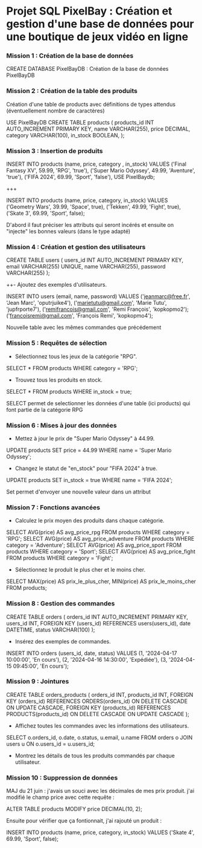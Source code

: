 # Projet SQL PixelBay : Création et gestion d'une base de données pour une boutique de jeux vidéo en ligne


### Mission 1 : Création de la base de données

CREATE DATABASE PixelBayDB : Création de la base de données PixelBayDB


### Mission 2 : Création de la table des produits
Création d'une table de products avec définitions de types attendus (éventuellement nombre de caractères)

USE PixelBayDB
CREATE TABLE products (
    products_id INT AUTO_INCREMENT PRIMARY KEY,
    name VARCHAR(255),
    price DECIMAL,
    category VARCHAR(100),
    in_stock BOOLEAN,
);


### Mission 3 : Insertion de produits

INSERT INTO products (name, price, category , in_stock) VALUES
('Final Fantasy XV', 59.99, 'RPG', 'true'),
('Super Mario Odyssey', 49.99, 'Aventure', 'true'),
('FIFA 2024', 69.99, 'Sport', 'false'),
USE PixelBaydb;

+++

INSERT INTO products (name, price, category, in_stock) VALUES
('Geometry Wars', 39.99, 'Space', true),
('Tekken', 49.99, 'Fight', true),
('Skate 3', 69.99, 'Sport', false);

D'abord il faut préciser les attributs qui seront incérés et ensuite on "injecte" les bonnes valeurs (dans le type adapté)

### Mission 4 : Création et gestion des utilisateurs

CREATE TABLE users (
    users_id INT AUTO_INCREMENT PRIMARY KEY,
    email VARCHAR(255) UNIQUE,
    name VARCHAR(255),
    password VARCHAR(255)
);

++- Ajoutez des exemples d'utilisateurs.

INSERT INTO users (email, name, password) VALUES
('jeanmarc@free.fr', 'Jean Marc', 'oputrjuike4'),
('marietutu@gmail.com', 'Marie Tutu', 'jupfrporte7'),
('remifrancois@gmail.com', 'Remi François', 'kopkopmo2');
('francoisremi@gmail.com', 'François Remi', 'kopkopmo4');

Nouvelle table avec les mêmes commandes que précédement 
### Mission 5 : Requêtes de sélection

- Sélectionnez tous les jeux de la catégorie "RPG".

SELECT * FROM products WHERE category = 'RPG';


- Trouvez tous les produits en stock.

SELECT * FROM products WHERE in_stock = true;

SELECT permet de selectionner les données d'une table (ici products) qui font partie de la catégorie RPG

### Mission 6 : Mises à jour des données

- Mettez à jour le prix de "Super Mario Odyssey" à 44.99.

UPDATE products SET price = 44.99 WHERE name = 'Super Mario Odyssey';


- Changez le statut de "en_stock" pour "FIFA 2024" à true.

UPDATE products SET in_stock = true WHERE name = 'FIFA 2024';

Set permet d'envoyer une nouvelle valeur dans un attribut

### Mission 7 : Fonctions avancées

- Calculez le prix moyen des produits dans chaque catégorie.

SELECT AVG(price) AS avg_price_rpg FROM products WHERE category = 'RPG';
SELECT AVG(price) AS avg_price_adventure FROM products WHERE category = 'Adventure';
SELECT AVG(price) AS avg_price_sport FROM products WHERE category = 'Sport';
SELECT AVG(price) AS avg_price_fight FROM products WHERE category = 'Fight';


- Sélectionnez le produit le plus cher et le moins cher.

SELECT 
    MAX(price) AS prix_le_plus_cher,
    MIN(price) AS prix_le_moins_cher
FROM products;

### Mission 8 : Gestion des commandes

CREATE TABLE orders (
    orders_id INT AUTO_INCREMENT PRIMARY KEY,
    users_id INT,
    FOREIGN KEY (users_id) REFERENCES users(users_id),
    date DATETIME,
    status VARCHAR(100)
);

- Insérez des exemples de commandes.


INSERT INTO orders (users_id, date, status) VALUES
(1, '2024-04-17 10:00:00', 'En cours'),
(2, '2024-04-16 14:30:00', 'Expédiée'),
(3, '2024-04-15 09:45:00', 'En cours');


### Mission 9 : Jointures
 CREATE TABLE orders_products (
      orders_id INT,
      products_id INT,
      FOREIGN KEY (orders_id) REFERENCES ORDERS(orders_id) ON DELETE CASCADE ON UPDATE CASCADE,
      FOREIGN KEY (products_id) REFERENCES PRODUCTS(products_id) ON DELETE CASCADE ON UPDATE CASCADE
  );
- Affichez toutes les commandes avec les informations des utilisateurs.

SELECT o.orders_id, o.date, o.status, u.email, u.name
FROM orders o
JOIN users u ON o.users_id = u.users_id;

- Montrez les détails de tous les produits commandés par chaque utilisateur.

### Mission 10 : Suppression de données


MAJ du 21 juin : j'avais un souci avec les décimales de mes prix produit. j'ai modifié le champ price avec cette requête : 

ALTER TABLE products MODIFY price DECIMAL(10, 2);

Ensuite pour vérifier que ça fontionnait, j'ai rajouté un produit : 

INSERT INTO products (name, price, category, in_stock) VALUES ('Skate 4', 69.99, 'Sport', false);
